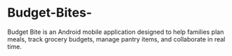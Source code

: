 # Budget-Bites-
Budget Bite is an Android mobile application designed to help families plan meals, track grocery budgets, manage pantry items, and collaborate in real time.
